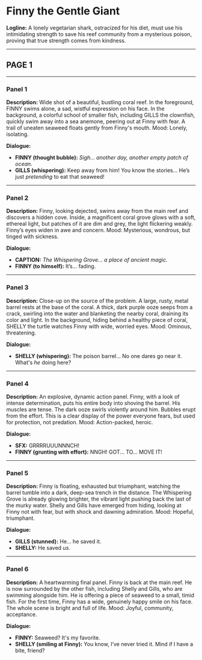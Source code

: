 # Finny the Gentle Giant

**Logline:** A lonely vegetarian shark, ostracized for his diet, must use his intimidating strength to save his reef community from a mysterious poison, proving that true strength comes from kindness.

---

## **PAGE 1**

---

### **Panel 1**

**Description:** Wide shot of a beautiful, bustling coral reef. In the foreground, FINNY swims alone, a sad, wistful expression on his face. In the background, a colorful school of smaller fish, including GILLS the clownfish, quickly swim away into a sea anemone, peering out at Finny with fear. A trail of uneaten seaweed floats gently from Finny's mouth. Mood: Lonely, isolating.

**Dialogue:** 
*   **FINNY (thought bubble):** *Sigh... another day, another empty patch of ocean.*
*   **GILLS (whispering):** Keep away from him! You know the stories... He’s just *pretending* to eat that seaweed!

---

### **Panel 2**

**Description:** Finny, looking dejected, swims away from the main reef and discovers a hidden cove. Inside, a magnificent coral grove glows with a soft, ethereal light, but patches of it are dim and grey, the light flickering weakly. Finny’s eyes widen in awe and concern. Mood: Mysterious, wondrous, but tinged with sickness.

**Dialogue:** 
*   **CAPTION:** *The Whispering Grove... a place of ancient magic.*
*   **FINNY (to himself):** It’s... fading.

---

### **Panel 3**

**Description:** Close-up on the source of the problem. A large, rusty, metal barrel rests at the base of the coral. A thick, dark purple ooze seeps from a crack, swirling into the water and blanketing the nearby coral, draining its color and light. In the background, hiding behind a healthy piece of coral, SHELLY the turtle watches Finny with wide, worried eyes. Mood: Ominous, threatening.

**Dialogue:** 
*   **SHELLY (whispering):** The poison barrel... No one dares go near it. What's *he* doing here?

---

### **Panel 4**

**Description:** An explosive, dynamic action panel. Finny, with a look of intense determination, puts his entire body into shoving the barrel. His muscles are tense. The dark ooze swirls violently around him. Bubbles erupt from the effort. This is a clear display of the power everyone fears, but used for protection, not predation. Mood: Action-packed, heroic.

**Dialogue:** 
*   **SFX:** GRRRRUUUNNNCH!
*   **FINNY (grunting with effort):** NNGH! GOT... TO... MOVE IT!

---

### **Panel 5**

**Description:** Finny is floating, exhausted but triumphant, watching the barrel tumble into a dark, deep-sea trench in the distance. The Whispering Grove is already glowing brighter, the vibrant light pushing back the last of the murky water. Shelly and Gills have emerged from hiding, looking at Finny not with fear, but with shock and dawning admiration. Mood: Hopeful, triumphant.

**Dialogue:** 
*   **GILLS (stunned):** He... he saved it.
*   **SHELLY:** He saved *us*.

---

### **Panel 6**

**Description:** A heartwarming final panel. Finny is back at the main reef. He is now surrounded by the other fish, including Shelly and Gills, who are swimming alongside him. He is offering a piece of seaweed to a small, timid fish. For the first time, Finny has a wide, genuinely happy smile on his face. The whole scene is bright and full of life. Mood: Joyful, community, acceptance.

**Dialogue:** 
*   **FINNY:** Seaweed? It's my favorite.
*   **SHELLY (smiling at Finny):** You know, I’ve never tried it. Mind if I have a bite, friend?